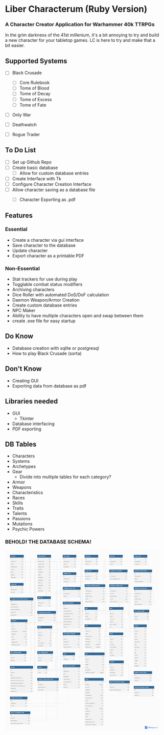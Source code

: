 # Liber Characterum (Ruby Version)
### A Character Creator Application for Warhammer 40k TTRPGs

In the grim darkness of the 41st millenium, it's a bit annoying to try and build a new character for your tabletop games. LC is here to try and make that a bit easier.


## Supported Systems
- [ ] Black Crusade
    - [ ] Core Rulebook
    - [ ] Tome of Blood
    - [ ] Tome of Decay
    - [ ] Tome of Excess
    - [ ] Tome of Fate
- [ ] Only War
- [ ] Deathwatch
- [ ] Rogue Trader


## To Do List

- [ ] Set up Github Repo
- [ ] Create basic database
    - [ ] Allow for custom database entries
- [ ] Create Interface with Tk
- [ ] Configure Character Creation Interface
- [ ] Allow character saving as a database file
    - [ ] Character Exporting as .pdf


## Features
### Essential
- Create a character via gui interface
- Save character to the database
- Update character
- Export character as a printable PDF

### Non-Essential
- Stat trackers for use during play
- Togglable combat status modifiers
- Archiving characters
- Dice Roller with automated DoS/DoF calculation
- Daemon Weapon/Armor Creation
- Create custom database entries
- NPC Maker
- Ability to have multiple characters open and swap between them
- create .exe file for easy startup

## Do Know
- Database creation with sqlite or postgresql
- How to play Black Crusade (sorta)

## Don't Know
- Creating GUI
- Exporting data from database as pdf

## Libraries needed
- GUI
    - Tkinter
- Database interfacing
- PDF exporting

## DB Tables
- Characters
- Systems
- Archetypes
- Gear
    - Divide into multiple tables for each category?
- Armor
- Weapons
- Characteristics
- Races
- Skills
- Traits
- Talents
- Passions
- Mutations
- Psychic Powers

### BEHOLD! THE DATABASE SCHEMA!
![shema](schema.png)